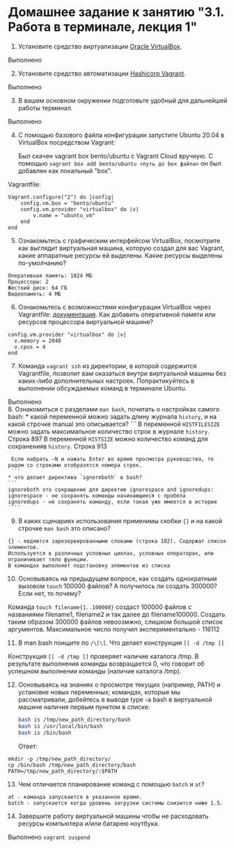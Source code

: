 # Домашнее задание к занятию "3.1. Работа в терминале, лекция 1"

1. Установите средство виртуализации [Oracle VirtualBox](https://www.virtualbox.org/).

Выполнено

2. Установите средство автоматизации [Hashicorp Vagrant](https://www.vagrantup.com/).

Выполнено

3. В вашем основном окружении подготовьте удобный для дальнейшей работы терминал.

Выполнено

4. С помощью базового файла конфигурации запустите Ubuntu 20.04 в VirtualBox посредством Vagrant:

    Был скачен vagrant box bento/ubuntu с Vagrant Cloud вручную. С помощью `vagrant box add bento/ubuntu <путь до box файла>` он был добавлен как локальный "box". 

Vagrantfile:
```
Vagrant.configure("2") do |config|
    config.vm.box = "bento/ubuntu"
    config.vm.provider "virtualbox" do |v|
        v.name = "ubuntu_vm"
    end
end
```
   
5. Ознакомьтесь с графическим интерфейсом VirtualBox, посмотрите как выглядит виртуальная машина, которую создал для вас Vagrant, какие аппаратные ресурсы ей выделены. Какие ресурсы выделены по-умолчанию?
```
Оперативная память: 1024 МБ
Процессоры: 2
Жесткий диск: 64 ГБ
Видеопамять: 4 МБ
```
6. Ознакомьтесь с возможностями конфигурации VirtualBox через Vagrantfile: [документация](https://www.vagrantup.com/docs/providers/virtualbox/configuration.html). Как добавить оперативной памяти или ресурсов процессора виртуальной машине?

```
config.vm.provider "virtualbox" do |v|
  v.memory = 2048
  v.cpus = 4
end
```
7. Команда `vagrant ssh` из директории, в которой содержится Vagrantfile, позволит вам оказаться внутри виртуальной машины без каких-либо дополнительных настроек. Попрактикуйтесь в выполнении обсуждаемых команд в терминале Ubuntu.

Выполнено  
8. Ознакомиться с разделами `man bash`, почитать о настройках самого bash:
    * какой переменной можно задать длину журнала `history`, и на какой строчке manual это описывается?
    ```
     В переменной `HISTFILESIZE` можно задать максимальное количество строк в журнале `history`. Строка 897
     В переменной `HISTSIZE` можно количество команд для сохраненияв `history`. Строка 913

     Если набрать –N и нажать Enter во время просмотра руководства, то радом со строками отобразятся номера строк.
     ```
    * что делает директива `ignoreboth` в bash?
    ```
    ignoreboth это сокращение для директив ignorespace and ignoredups: 
    ignorespace - не сохранять команды начинающиеся с пробела 
    ignoredups - не сохранять команду, если такая уже имеется в истории
    ````

9. В каких сценариях использования применимы скобки `{}` и на какой строчке `man bash` это описано?
```
{} - явдяются зарезервированными словами (строка 182). Содержат список элементов. 
Используется в различных условных циклах, условных операторах, или ограничивает тело функции.
В командах выполняет подстановку элементов из списка
```
10. Основываясь на предыдущем вопросе, как создать однократным вызовом `touch` 100000 файлов? А получилось ли создать 300000? Если нет, то почему?

Команда `touch filename{1..100000}` создаст 100000 файлов с названиями filename1, filename2 и так далее до filename100000.
Создать таким образом 300000 файлов невоозмжно, слишком большой список аргументов. Максимальное число получил экспериментально - 116112

11. В man bash поищите по `/\[\[`. Что делает конструкция `[[ -d /tmp ]]`
 
Конструкция `[[ -d /tmp ]]` проверяет наличие каталога /tmp.
В результате выполнения команды возвращается 0, что говорит об успешном выполнении команды (наличие каталога /tmp).


12. Основываясь на знаниях о просмотре текущих (например, PATH) и установке новых переменных; командах, которые мы рассматривали, добейтесь в выводе type -a bash в виртуальной машине наличия первым пунктом в списке:

     ```bash
     bash is /tmp/new_path_directory/bash
     bash is /usr/local/bin/bash
     bash is /bin/bash
     ```

     Ответ:
```
mkdir -p /tmp/new_path_directory/
cp /bin/bash /tmp/new_path_directory/bash
PATH=/tmp/new_path_directory/:$PATH
```

13. Чем отличается планирование команд с помощью `batch` и `at`?

```
at - команда запускается в указанное время.
batch - запускается когда уровень загрузки системы снизится ниже 1.5.
```

14. Завершите работу виртуальной машины чтобы не расходовать ресурсы компьютера и/или батарею ноутбука.

Выполнено 
`vagrant suspend`